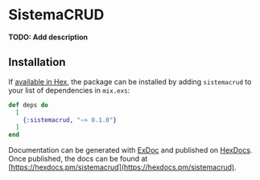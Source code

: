 # SistemaCRUD

**TODO: Add description**

## Installation

If [available in Hex](https://hex.pm/docs/publish), the package can be installed
by adding `sistemacrud` to your list of dependencies in `mix.exs`:

```elixir
def deps do
  [
    {:sistemacrud, "~> 0.1.0"}
  ]
end
```

Documentation can be generated with [ExDoc](https://github.com/elixir-lang/ex_doc)
and published on [HexDocs](https://hexdocs.pm). Once published, the docs can
be found at [https://hexdocs.pm/sistemacrud](https://hexdocs.pm/sistemacrud).

